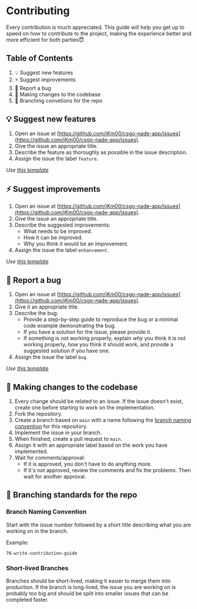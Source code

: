 # Contributing

Every contribution is much appreciated. This guide will help you get up to speed on how to contribute to the project, making the experience better and more efficient for both parties😇

## Table of Contents

1. 💡 Suggest new features
2. ⚡ Suggest improvements
3. 🐛 Report a bug
4. 📝 Making changes to the codebase
5. 🌿 Branching convetions for the repo

## 💡 Suggest new features

1. Open an issue at [https://github.com/jKm00/csgo-nade-app/issues](https://github.com/jKm00/csgo-nade-app/issues).
2. Give the issue an appropriate title.
3. Describe the feature as thoroughly as possible in the issue description.
4. Assign the issue the label `feature`.

_Use [this template](../.github/ISSUE_TEMPLATE/feature_request.md)_

## ⚡ Suggest improvements

1. Open an issue at [https://github.com/jKm00/csgo-nade-app/issues](https://github.com/jKm00/csgo-nade-app/issues).
2. Give the issue an appropriate title.
3. Describe the suggested improvements:
   - What needs to be improved.
   - How it can be improved.
   - Why you think it would be an improvement.
4. Assign the issue the label `enhancement`.

_Use [this template](../.github/ISSUE_TEMPLATE/improvements-request.md)_

## 🐛 Report a bug

1. Open an issue at [https://github.com/jKm00/csgo-nade-app/issues](https://github.com/jKm00/csgo-nade-app/issues).
2. Give it an appropriate title.
3. Describe the bug:
   - Provide a step-by-step guide to reproduce the bug or a minimal code example demonstrating the bug.
   - If you have a solution for the issue, please provide it.
   - If something is not working properly, explain <em>why</em> you think it is not working properly, <em>how</em> you think it should work, and provide a suggested solution if you have one.
4. Assign the issue the label `bug`.

_Use [this template](../.github/ISSUE_TEMPLATE/bug_report.md)_

## 📝 Making changes to the codebase

1. Every change should be related to an issue. If the issue doesn't exist, create one before starting to work on the implementation.
2. Fork the repository.
3. Create a branch based on `main` with a name following the [branch naming convention](#branch-naming) for this repository.
4. Implement the issue in your branch.
5. When finished, create a pull request to `main`.
6. Assign it with an appropriate label based on the work you have implemented.
7. Wait for comments/approval:
   - If it is approved, you don't have to do anything more.
   - If it's not approved, review the comments and fix the problems. Then wait for another approval.

## 🌿 Branching standards for the repo

<h3 id="branch-naming">Branch Naming Convention</h3>

Start with the issue number followed by a short title describing what you are working on in the branch.

Example:

```
76-write-contribution-guide
```

### Short-lived Branches

Branches should be short-lived, making it easier to merge them into production. If the branch is long-lived, the issue you are working on is probably too big and should be split into smaller issues that can be completed faster.

